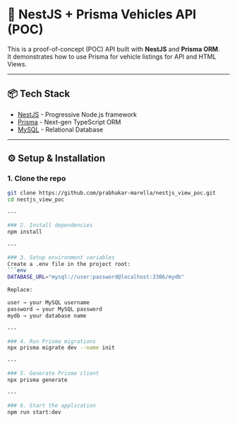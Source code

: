 # 🚗 NestJS + Prisma Vehicles API (POC)

This is a proof-of-concept (POC) API built with **NestJS** and **Prisma ORM**.  
It demonstrates how to use Prisma for vehicle listings for API and HTML Views.

---

## 📦 Tech Stack
- [NestJS](https://nestjs.com/) - Progressive Node.js framework
- [Prisma](https://www.prisma.io/) - Next-gen TypeScript ORM
- [MySQL](https://www.mysql.com/) - Relational Database

---

## ⚙️ Setup & Installation

### 1. Clone the repo
```bash
git clone https://github.com/prabhakar-marella/nestjs_view_poc.git
cd nestjs_view_poc

---

### 2. Install dependencies
npm install

---

### 3. Setup environment variables
Create a .env file in the project root:
```env
DATABASE_URL="mysql://user:password@localhost:3306/mydb"

Replace:

user → your MySQL username
password → your MySQL password
mydb → your database name

---

### 4. Run Prisma migrations
npx prisma migrate dev --name init

---

### 5. Generate Prisma client
npx prisma generate

---

### 6. Start the application
npm run start:dev
